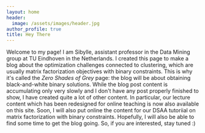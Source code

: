 ```yaml
---
layout: home
header:
  image: /assets/images/header.jpg
author_profile: true
title: Hey There
---
```

Welcome  to my page! I am Sibylle, assistant professor in the Data Mining group at TU Eindhoven in the Netherlands. I created this page to make a blog about the optimization challenges connected to clustering, which are usually matrix factorization objectives with binary constraints. This is why it's called the _Zero Shades of Grey_ page: the blog will be about obtaining black-and-white binary solutions. While the blog post content is accumulating only very slowly and I don't have any post properly finished to show, I have created quite a lot of other content. In particular, our lecture content which has been redesigned for online teaching is now also available on this site. Soon, I will also put online the content for our DSAA tutoriial on matrix factorization with binary constraints. Hopefully, I will also be able to find some time to get the blog going. So, if you are interested, stay tuned :)
